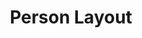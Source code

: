 ---
layout: page
title: Person Layout
status: prototype done
phase: 1
time-required: 0
notes:
- Content: short bios are mostly incorporated, but not all (?). Person categories need standardization.
- Style: prototype done!
- NB: Phase 2 -> change data structure (you took notes about this in a meeting w/ Jerm)
---